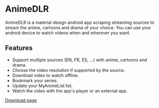 # AnimeDLR
AnimeDLR is a material design android app scraping streaming sources to stream  the anime, cartoons and drama of your choice. You can use your android device to watch videos when and wherever you want.

## Features
* Support multiple sources (EN, FR, ES, ...) with anime, cartoons and drama.
* Choose the video resolution if supported by the source.
* Download video to watch offline.
* Bookmark your series.
* Update your MyAnimeList list.
* Watch the video with the app's player or an external app.

[Download page](https://github.com/cylonu87/AnimeDLR/releases)
